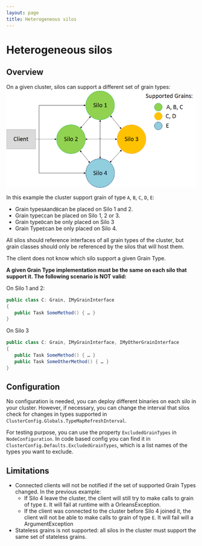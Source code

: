 ```yaml
---
layout: page
title: Heterogeneous silos
---
```


# Heterogeneous silos

## Overview

On a given cluster, silos can support a different set of grain types:
![](Heterogeneous.png)
 
In this example the cluster support grain of type `A`, `B`, `C`, `D`, `E`:
* Grain types`A`and`B`can be placed on Silo 1 and 2. 
* Grain type`C`can be placed on Silo 1, 2 or 3. 
* Grain type`D`can be only placed on Silo 3
* Grain Type`E`can be only placed on Silo 4.

All silos should reference interfaces of all grain types of the cluster, but grain classes should only be referenced by the silos that will host them.

The client does not know which silo support a given Grain Type.

**A given Grain Type implementation must be the same on each silo that support it. The following scenario is NOT valid:**

On Silo 1 and 2:
``` csharp
public class C: Grain, IMyGrainInterface
{
   public Task SomeMethod() { … }
}
```
On Silo 3
``` csharp
public class C: Grain, IMyGrainInterface, IMyOtherGrainInterface
{
   public Task SomeMethod() { … }
   public Task SomeOtherMethod() { … }
}
```

## Configuration

No configuration is needed, you can deploy different binaries on each silo in your cluster.
However, if necessary, you can change the interval that silos check for changes in types supported in `ClusterConfig.Globals.TypeMapRefreshInterval`.

For testing purpose, you can use the property `ExcludedGrainTypes` in `NodeConfiguration`.
In code based config you can find it in `ClusterConfig.Defaults.ExcludedGrainTypes`, which is a list names of the types you want to exclude.

## Limitations

* Connected clients will not be notified if the set of supported Grain Types changed. In the previous example:
	* If Silo 4 leave the cluster, the client will still try to make calls to grain of type `E`. It will fail at runtime with a OrleansException.
	* If the client was connected to the cluster before Silo 4 joined it, the client will not be able to make calls to grain of type `E`. It will fail will a ArgumentException
* Stateless grains is not supported: all silos in the cluster must support the same set of stateless grains.

